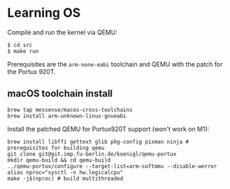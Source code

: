 # Learning OS

Compile and run the kernel via QEMU: 
```shell
$ cd src
$ make run
```

Prerequisites are the `arm-none-eabi` toolchain and QEMU with the patch
for the Portux 920T.

## macOS toolchain install

```shell
brew tap messense/macos-cross-toolchains
brew install arm-unknown-linux-gnueabi
```

Install the patched QEMU for Portux920T support (won't work on M1):
```shell
brew install libffi gettext glib pkg-config pixman ninja # prerequisites for building qemu
git clone git@git.imp.fu-berlin.de/koenigl/qemu-portux
mkdir qemu-build && cd qemu-build
../qemu-portux/configure --target-list=arm-softmmu --disable-werror
alias nproc="sysctl -n hw.logicalcpu"
make -j$(nproc) # build multithreaded
```
